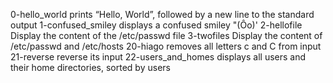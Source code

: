 0-hello_world prints “Hello, World”, followed by a new line to the standard output
1-confused_smiley  displays a confused smiley "(Ôo)'
2-hellofile Display the content of the /etc/passwd file
3-twofiles Display the content of /etc/passwd and /etc/hosts
20-hiago removes all letters c and C from input
21-reverse reverse its input
22-users_and_homes displays all users and their home directories, sorted by users
